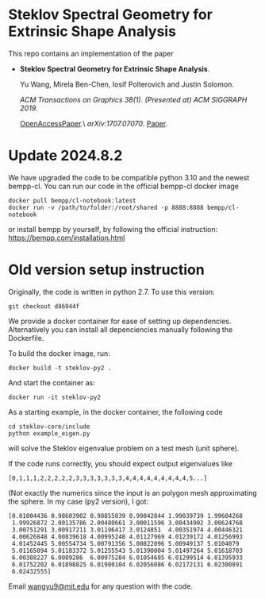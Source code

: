 # Steklov Spectral Geometry for Extrinsic Shape Analysis 

This repo contains an implementation of the paper 


*	**Steklov Spectral Geometry for Extrinsic Shape Analysis**.

	Yu Wang, Mirela Ben-Chen, Iosif Polterovich and Justin Solomon.

	_ACM Transactions on Graphics 38(1)._ _(Presented at) ACM SIGGRAPH 2019_.
 
	[OpenAccessPaper](https://dl.acm.org/citation.cfm?id=3152156).\\
	_arXiv:1707.07070_. 
	[Paper](https://arxiv.org/abs/1707.07070).

# Update 2024.8.2
We have upgraded the code to be compatible python 3.10 and the newest bempp-cl.  You can run our code in the official bempp-cl docker image
```shell
docker pull bempp/cl-notebook:latest
docker run -v /path/to/folder:/root/shared -p 8888:8888 bempp/cl-notebook
```
or install bempp by yourself, by following the official instruction: https://bempp.com/installation.html


# Old version setup instruction
Originally, the code is written in python 2.7. To use this version: 
```shell
git checkout d86944f
```

We provide a docker container for ease of setting up dependencies. Alternatively you can install all depenciencies manually following the Dockerfile. 

To build the docker image, run:
```shell
docker build -t steklov-py2 .
```

And start the container as:
```shell
docker run -it steklov-py2
```
As a starting example, in the docker container, the following code 
```shell
cd steklov-core/include
python example_eigen.py
```
will solve the Steklov eigenvalue problem on a test mesh (unit sphere).  

If the code runs correctly, you should expect output eigenvalues like 
```
[0,1,1,1,2,2,2,2,2,3,3,3,3,3,3,3,4,4,4,4,4,4,4,4,4,5...]
```

(Not exactly the numerics since the input is an polygon mesh approximating the sphere. In my case (py2 version), I got: 
```
[0.01004436 0.98603902 0.98855039 0.99042844 1.99039739 1.99604268
 1.99926872 2.00135786 2.00480661 3.00011596 3.00434902 3.00624768
 3.00751291 3.00917211 3.01196417 3.0124851  4.00351974 4.00446321
 4.00626848 4.00839618 4.00995248 4.01127969 4.01239172 4.01256993
 4.01452445 5.00554734 5.00791356 5.00822096 5.00949137 5.0104079
 5.01165094 5.01183372 5.01255543 5.01390004 5.01497264 5.01618703
 6.00388227 6.0089286  6.00975284 6.01054685 6.01299514 6.01395933
 6.01752202 6.01898825 6.01980104 6.02056086 6.02172131 6.02300891
 6.02432555]
```

Email wangyu9@mit.edu for any question with the code.
